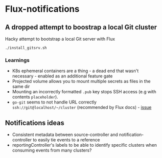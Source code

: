 # Flux-notifications

## A dropped attempt to boostrap a local Git cluster

Hacky attempt to bootstrap a local Git server with Flux

```
./install_gitsrv.sh
```

### Learnings

* K8s ephemeral containers are a thing - a dead end that wasn't necessary - enabled as an additional feature gate
* Projected volume allows you to mount multiple secrets as files in the same dir
* Mounting an incorrectly formatted `.pub` key stops SSH access (e.g with contents `placeholder`).
* `go-git` seems to not handle URL correctly `ssh://git@localhost/~/cluster` (recommended by Flux docs) - [issue](https://github.com/go-git/go-git/issues/430)

## Notifications ideas

* Consistent metadata between source-controller and notification-controller to easily tie events to a reference
* reportingController's labels to be able to identify specific clusters when consuming events from many clusters?
